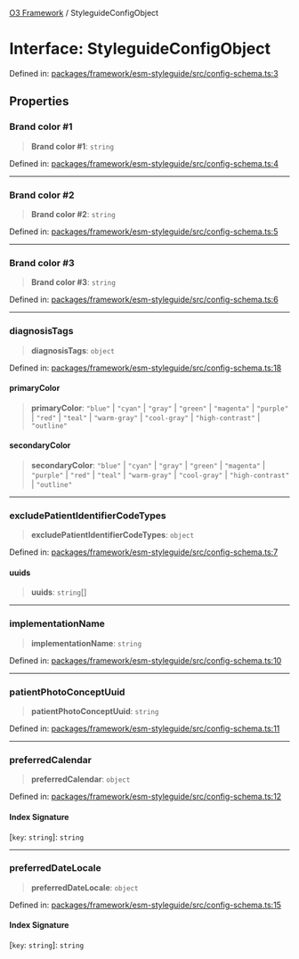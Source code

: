 [O3 Framework](../API.md) / StyleguideConfigObject

# Interface: StyleguideConfigObject

Defined in: [packages/framework/esm-styleguide/src/config-schema.ts:3](https://github.com/UjjawalPrabhat/openmrs-esm-core/blob/main/packages/framework/esm-styleguide/src/config-schema.ts#L3)

## Properties

### Brand color #1

> **Brand color #1**: `string`

Defined in: [packages/framework/esm-styleguide/src/config-schema.ts:4](https://github.com/UjjawalPrabhat/openmrs-esm-core/blob/main/packages/framework/esm-styleguide/src/config-schema.ts#L4)

***

### Brand color #2

> **Brand color #2**: `string`

Defined in: [packages/framework/esm-styleguide/src/config-schema.ts:5](https://github.com/UjjawalPrabhat/openmrs-esm-core/blob/main/packages/framework/esm-styleguide/src/config-schema.ts#L5)

***

### Brand color #3

> **Brand color #3**: `string`

Defined in: [packages/framework/esm-styleguide/src/config-schema.ts:6](https://github.com/UjjawalPrabhat/openmrs-esm-core/blob/main/packages/framework/esm-styleguide/src/config-schema.ts#L6)

***

### diagnosisTags

> **diagnosisTags**: `object`

Defined in: [packages/framework/esm-styleguide/src/config-schema.ts:18](https://github.com/UjjawalPrabhat/openmrs-esm-core/blob/main/packages/framework/esm-styleguide/src/config-schema.ts#L18)

#### primaryColor

> **primaryColor**: `"blue"` \| `"cyan"` \| `"gray"` \| `"green"` \| `"magenta"` \| `"purple"` \| `"red"` \| `"teal"` \| `"warm-gray"` \| `"cool-gray"` \| `"high-contrast"` \| `"outline"`

#### secondaryColor

> **secondaryColor**: `"blue"` \| `"cyan"` \| `"gray"` \| `"green"` \| `"magenta"` \| `"purple"` \| `"red"` \| `"teal"` \| `"warm-gray"` \| `"cool-gray"` \| `"high-contrast"` \| `"outline"`

***

### excludePatientIdentifierCodeTypes

> **excludePatientIdentifierCodeTypes**: `object`

Defined in: [packages/framework/esm-styleguide/src/config-schema.ts:7](https://github.com/UjjawalPrabhat/openmrs-esm-core/blob/main/packages/framework/esm-styleguide/src/config-schema.ts#L7)

#### uuids

> **uuids**: `string`[]

***

### implementationName

> **implementationName**: `string`

Defined in: [packages/framework/esm-styleguide/src/config-schema.ts:10](https://github.com/UjjawalPrabhat/openmrs-esm-core/blob/main/packages/framework/esm-styleguide/src/config-schema.ts#L10)

***

### patientPhotoConceptUuid

> **patientPhotoConceptUuid**: `string`

Defined in: [packages/framework/esm-styleguide/src/config-schema.ts:11](https://github.com/UjjawalPrabhat/openmrs-esm-core/blob/main/packages/framework/esm-styleguide/src/config-schema.ts#L11)

***

### preferredCalendar

> **preferredCalendar**: `object`

Defined in: [packages/framework/esm-styleguide/src/config-schema.ts:12](https://github.com/UjjawalPrabhat/openmrs-esm-core/blob/main/packages/framework/esm-styleguide/src/config-schema.ts#L12)

#### Index Signature

\[`key`: `string`\]: `string`

***

### preferredDateLocale

> **preferredDateLocale**: `object`

Defined in: [packages/framework/esm-styleguide/src/config-schema.ts:15](https://github.com/UjjawalPrabhat/openmrs-esm-core/blob/main/packages/framework/esm-styleguide/src/config-schema.ts#L15)

#### Index Signature

\[`key`: `string`\]: `string`
